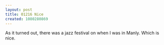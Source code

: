 ```yaml
---
layout: post
title: 01216 Nice
created: 1080280869
---
```

As it turned out, there was a jazz festival on when I was in Manly.  Which is nice.
